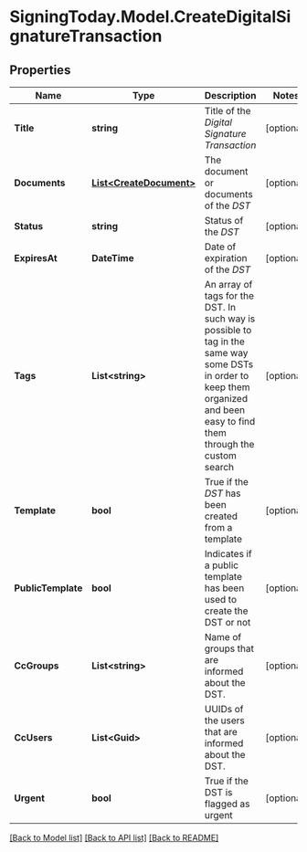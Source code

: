 
# SigningToday.Model.CreateDigitalSignatureTransaction

## Properties

Name | Type | Description | Notes
------------ | ------------- | ------------- | -------------
**Title** | **string** | Title of the _Digital Signature Transaction_ | [optional] 
**Documents** | [**List&lt;CreateDocument&gt;**](CreateDocument.md) | The document or documents of the _DST_ | [optional] 
**Status** | **string** | Status of the _DST_ | [optional] 
**ExpiresAt** | **DateTime** | Date of expiration of the _DST_ | [optional] 
**Tags** | **List&lt;string&gt;** | An array of tags for the DST. In such way is possible to tag in the same way some DSTs in order to keep them organized and been easy to find them through the custom search | [optional] 
**Template** | **bool** | True if the _DST_ has been created from a template | [optional] 
**PublicTemplate** | **bool** | Indicates if a public template has been used to create the DST or not | [optional] 
**CcGroups** | **List&lt;string&gt;** | Name of groups that are informed about the DST. | [optional] 
**CcUsers** | **List&lt;Guid&gt;** | UUIDs of the users that are informed about the DST. | [optional] 
**Urgent** | **bool** | True if the DST is flagged as urgent | [optional] 

[[Back to Model list]](../README.md#documentation-for-models)
[[Back to API list]](../README.md#documentation-for-api-endpoints)
[[Back to README]](../README.md)

